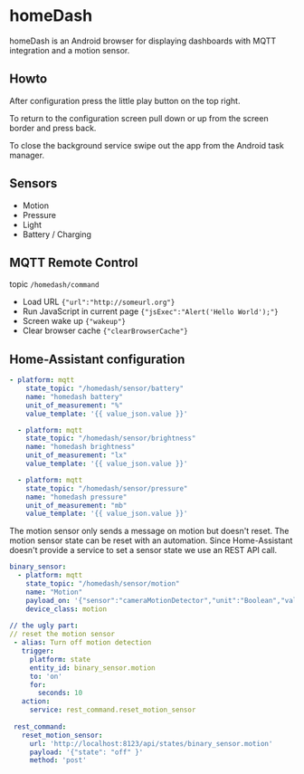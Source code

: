 # homeDash
homeDash is an Android browser for displaying dashboards with MQTT integration 
and a motion sensor.

## Howto
After configuration press the little play button on the top right.

To return to the configuration screen pull down or up from the screen border and press back.

To close the background service swipe out the app from the Android task manager.


## Sensors
* Motion
* Pressure
* Light
* Battery / Charging

## MQTT Remote Control
topic `/homedash/command`

* Load URL
 `{"url":"http://someurl.org"}`
* Run JavaScript in current page
`{"jsExec":"Alert('Hello World');"}`
* Screen wake up 
`{"wakeup"}`
* Clear browser cache
`{"clearBrowserCache"}`

## Home-Assistant configuration
```YAML
- platform: mqtt
    state_topic: "/homedash/sensor/battery"
    name: "homedash battery"
    unit_of_measurement: "%"
    value_template: '{{ value_json.value }}'

  - platform: mqtt
    state_topic: "/homedash/sensor/brightness"
    name: "homedash brightness"
    unit_of_measurement: "lx"
    value_template: '{{ value_json.value }}'

  - platform: mqtt
    state_topic: "/homedash/sensor/pressure"
    name: "homedash pressure"
    unit_of_measurement: "mb"
    value_template: '{{ value_json.value }}'

```

The motion sensor only sends a message on motion but doesn't reset. 
The motion sensor state can be reset with an automation. Since Home-Assistant doesn't 
provide a service to set a sensor state we use an REST API call.
```YAML
binary_sensor:
  - platform: mqtt
    state_topic: "/homedash/sensor/motion"
    name: "Motion"
    payload_on: '{"sensor":"cameraMotionDetector","unit":"Boolean","value":"true"}'
    device_class: motion
 
// the ugly part: 
// reset the motion sensor
 - alias: Turn off motion detection
   trigger:
     platform: state
     entity_id: binary_sensor.motion
     to: 'on'
     for:
       seconds: 10
   action:
     service: rest_command.reset_motion_sensor
 
 rest_command:
   reset_motion_sensor:
     url: 'http://localhost:8123/api/states/binary_sensor.motion'
     payload: '{"state": "off" }'
     method: 'post'
```
